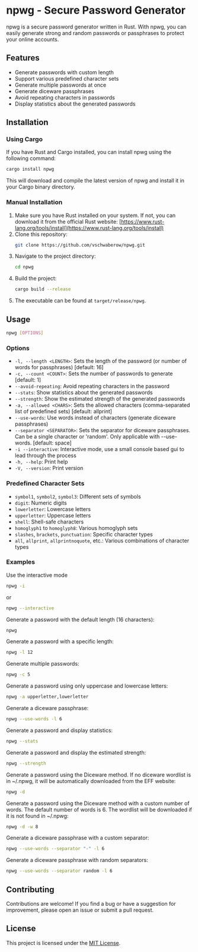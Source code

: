 # npwg - Secure Password Generator

npwg is a secure password generator written in Rust. With npwg, you can easily generate strong and random passwords or passphrases to protect your online accounts.

## Features

- Generate passwords with custom length
- Support various predefined character sets
- Generate multiple passwords at once
- Generate diceware passphrases
- Avoid repeating characters in passwords
- Display statistics about the generated passwords

## Installation

### Using Cargo

If you have Rust and Cargo installed, you can install npwg using the following command:

```sh
cargo install npwg
```

This will download and compile the latest version of npwg and install it in your Cargo binary directory.

### Manual Installation

1. Make sure you have Rust installed on your system. If not, you can download it from the official Rust website: [https://www.rust-lang.org/tools/install](https://www.rust-lang.org/tools/install)
2. Clone this repository:
   ```sh
   git clone https://github.com/vschwaberow/npwg.git
   ```
3. Navigate to the project directory:
   ```sh
   cd npwg
   ```
4. Build the project:
   ```sh
   cargo build --release
   ```
5. The executable can be found at `target/release/npwg`.

## Usage

```sh
npwg [OPTIONS]
```

### Options

- `-l, --length <LENGTH>`: Sets the length of the password (or number of words for passphrases) [default: 16]
- `-c, --count <COUNT>`: Sets the number of passwords to generate [default: 1]
- `--avoid-repeating`: Avoid repeating characters in the password
- `--stats`: Show statistics about the generated passwords
- `--strength`: Show the estimated strength of the generated passwords
- `-a, --allowed <CHARS>`: Sets the allowed characters (comma-separated list of predefined sets) [default: allprint]
- `--use-words`: Use words instead of characters (generate diceware passphrases)
- `--separator <SEPARATOR>`: Sets the separator for diceware passphrases. Can be a single character or 'random'. Only applicable with --use-words. [default: space]
- `-i --interactive`: Interactive mode, use a small console based gui to lead through the process
- `-h, --help`: Print help
- `-V, --version`: Print version

### Predefined Character Sets

- `symbol1`, `symbol2`, `symbol3`: Different sets of symbols
- `digit`: Numeric digits
- `lowerletter`: Lowercase letters
- `upperletter`: Uppercase letters
- `shell`: Shell-safe characters
- `homoglyph1` to `homoglyph8`: Various homoglyph sets
- `slashes`, `brackets`, `punctuation`: Specific character types
- `all`, `allprint`, `allprintnoquote`, etc.: Various combinations of character types

### Examples

Use the interactive mode
```sh
npwg -i
```
or
```sh
npwg --interactive
```

Generate a password with the default length (16 characters):
```sh
npwg
```

Generate a password with a specific length:
```sh
npwg -l 12
```

Generate multiple passwords:
```sh
npwg -c 5
```

Generate a password using only uppercase and lowercase letters:
```sh
npwg -a upperletter,lowerletter
```

Generate a diceware passphrase:
```sh
npwg --use-words -l 6
```

Generate a password and display statistics:
```sh
npwg --stats
```

Generate a password and display the estimated strength:
```sh 
npwg --strength
```

Generate a password using the Diceware method. If no diceware wordlist is in ~/.npwg, it will be automatically downloaded from the EFF website:

```sh
npwg -d
```

Generate a password using the Diceware method with a custom number of words. The default number of words is 6. The wordlist will be downloaded if it is not found in ~/.npwg:

```sh
npwg -d -w 8
```

Generate a diceware passphrase with a custom separator:
```sh
npwg --use-words --separator "-" -l 6
```

Generate a diceware passphrase with random separators:
```sh
npwg --use-words --separator random -l 6
```

## Contributing

Contributions are welcome! If you find a bug or have a suggestion for improvement, please open an issue or submit a pull request.

## License

This project is licensed under the [MIT License](LICENSE).
